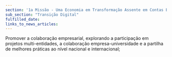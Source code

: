 ```yaml
---
section: '1a Missão - Uma Economia em Transformação Assente em Contas Equilibradas'
sub_section: "Transição Digital"
fulfilled_date:
links_to_news_articles:
---
```


Promover a colaboração empresarial, explorando a participação em projetos multi-entidades, a colaboração empresa-universidade e a partilha de melhores práticas ao nível nacional e internacional;